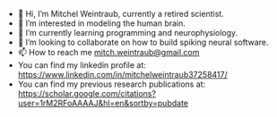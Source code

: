 - 👋 Hi, I’m Mitchel Weintraub, currently a retired scientist.
- 👀 I’m interested in modeling the human brain.
- 🌱 I’m currently learning programming and neurophysiology.
- 💞️ I’m looking to collaborate on how to build spiking neural software.
- 📫 How to reach me mitch.weintraub@gmail.com
- You can find my linkedin profile at: https://www.linkedin.com/in/mitchelweintraub37258417/
- You can find my previous research publications at: https://scholar.google.com/citations?user=1rM2RFoAAAAJ&hl=en&sortby=pubdate

<!---
mitchelweintraub/mitchelweintraub is a ✨ special ✨ repository because its `README.md` (this file) appears on your GitHub profile.
You can click the Preview link to take a look at your changes.
--->
